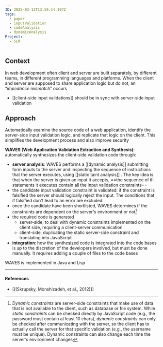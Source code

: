 ```yaml
---
ID: 2025-03-13T13:50:54.107Z
tags:
  - paper
  - inputValidation
  - codeAnalysis
  - dynamicAnalysis
Project:
  - SLR
---
```

## Context

In web development often client and server are built separately, by different teams, in different programming languages and platforms. When the client and server are supposed to share application logic but do not, an “*impedance mismatch*” occurs
- [[client-side input validations]] should be in sync with server-side input validation

## Approach

Automatically examine the source code of a web application, identify the server-side input validation logic, and replicate that logic on the client. This simplifies the development process and also improve security

**WAVES (Web Application Validation Extraction and Synthesis)**: automatically synthesizes the client-side validation code through:
- **server analysis**: WAVES performs a [[dynamic analysis]] submitting form inputs to the server and inspecting the sequence of instructions that the server executes, using [[static taint analysis]] . The key idea is that when the server is given an input it accepts, ==the sequence of if-statements it executes contain all the input validation constraints==
- the candidate input validation constraint is validated: if the constraint is falsified the server should logically reject the input. The conditions that if falsified don't lead to an error are excluded
- once the candidate have been shortlisted, WAVES determines if the constraints are dependent on the server's environment or not[^1]
- the required code is generated
	- server-side, to deal with dynamic constraints implemented on the client side, requiring a client-server communication
	- client-side, duplicating the static server-side constraint and translating into JavaScript
- **integration**: how the synthesized code is integrated into the code bases is up to the discretion of the developers involved, but must be done manually. It requires adding a couple of files to the code bases

WAVES is implemented in Java and Lisp

---
#### References
- [[(Skrupsky, Monshizadeh, et al., 2012)]]

[^1]: *Dynamic constraints* are server-side constraints that make use of data that is not available to the client, such as database or file system. While *static constraints* can be checked directly by JavaScript code (e.g., the password must contain at least 10 chars), *dynamic constraints* can only be checked after communicating with the server, so the client has to actually call the server for that specific validation (e.g., the username must be unique). Dynamic constraints can also change each time the server’s environment changes

